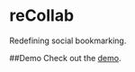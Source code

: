 # reCollab
Redefining social bookmarking.  

##Demo
Check out the [demo](http://recollab.herokuapp.com).

